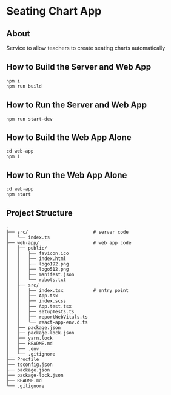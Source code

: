 # Seating Chart App

## About

Service to allow teachers to create seating charts automatically

## How to Build the Server and Web App

```
npm i
npm run build
```

## How to Run the Server and Web App

```
npm run start-dev
```

## How to Build the Web App Alone

```
cd web-app
npm i
```

## How to Run the Web App Alone

```
cd web-app
npm start
```

## Project Structure

```
.
├── src/                        # server code
│   └── index.ts
├── web-app/                    # web app code
│   ├── public/
│   │   ├── favicon.ico
│   │   ├── index.html
│   │   ├── logo192.png
│   │   ├── logo512.png
│   │   ├── manifest.json
│   │   └── robots.txt
│   ├── src/
│   │   ├── index.tsx           # entry point
│   │   ├── App.tsx
│   │   ├── index.scss
│   │   ├── App.test.tsx
│   │   ├── setupTests.ts
│   │   ├── reportWebVitals.ts
│   │   └── react-app-env.d.ts
│   ├── package.json
│   ├── package-lock.json
│   ├── yarn.lock
│   ├── README.md
│   ├── .env
│   └── .gitignore
├── Procfile
├── tsconfig.json
├── package.json
├── package-lock.json
├── README.md
└── .gitignore
```